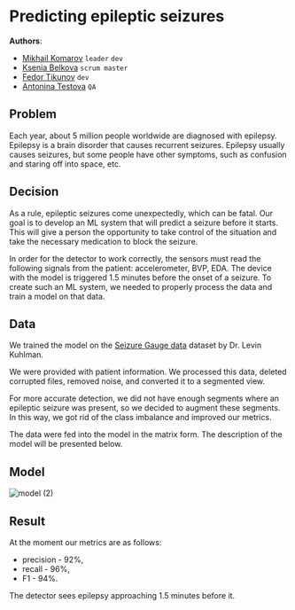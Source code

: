 # Predicting epileptic seizures
**Authors**:
* [Mikhail Komarov](https://github.com/AsphodelRem) `leader` `dev`
* [Ksenia Belkova](https://github.com/didilovu) `scrum master`
* [Fedor Tikunov](https://github.com/FedorTikunov) `dev`
* [Antonina Testova](https://github.com/teektonik) `QA`
## Problem
Each year, about 5 million people worldwide are diagnosed with epilepsy. Epilepsy is a brain disorder that causes recurrent seizures. Epilepsy usually causes seizures, but some people have other symptoms, such as confusion and staring off into space, etc.

## Decision
As a rule, epileptic seizures come unexpectedly, which can be fatal. Our goal is to develop an ML system that will predict a seizure before it starts. 
This will give a person the opportunity to take control of the situation and take the necessary medication to block the seizure.

In order for the detector to work correctly, the sensors must read the following signals from the patient: accelerometer, BVP, EDA. The device with the model is triggered 1.5 minutes before the onset of a seizure. To create such an ML system, we needed to properly process the data and train a model on that data.

## Data
We trained the model on the [Seizure Gauge data](https://www.epilepsyecosystem.org/) dataset by Dr. Levin Kuhlman. 

We were provided with patient information. We processed this data, deleted corrupted files, removed noise, and converted it to a segmented view.

For more accurate detection, we did not have enough segments where an epileptic seizure was present, so we decided to augment these segments. 
In this way, we got rid of the class imbalance and improved our metrics.

The data were fed into the model in the matrix form. The description of the model will be presented below. 

## Model

![model (2)](https://github.com/teektonik/epilepsy_prediction/assets/124969658/b55a39bb-ee49-4ab2-9505-ab83a81b773c)

## Result
At the moment our metrics are as follows: 
- precision - 92%, 
- recall - 96%, 
- F1 - 94%. 

The detector sees epilepsy approaching 1.5 minutes before it.
